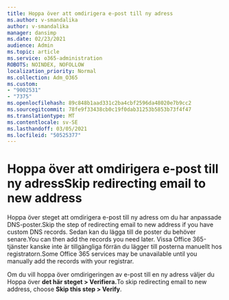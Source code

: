 ```yaml
---
title: Hoppa över att omdirigera e-post till ny adress
ms.author: v-smandalika
author: v-smandalika
manager: dansimp
ms.date: 02/23/2021
audience: Admin
ms.topic: article
ms.service: o365-administration
ROBOTS: NOINDEX, NOFOLLOW
localization_priority: Normal
ms.collection: Adm_O365
ms.custom:
- "9002531"
- "7375"
ms.openlocfilehash: 89c848b1aad331c2ba4cbf2596da48020e7b9cc2
ms.sourcegitcommit: 78fe9f33438cb0c19f0dab31253b5853b73f4f47
ms.translationtype: MT
ms.contentlocale: sv-SE
ms.lasthandoff: 03/05/2021
ms.locfileid: "50525377"
---
```

# <a name="skip-redirecting-email-to-new-address"></a><span data-ttu-id="74216-102">Hoppa över att omdirigera e-post till ny adress</span><span class="sxs-lookup"><span data-stu-id="74216-102">Skip redirecting email to new address</span></span>

<span data-ttu-id="74216-103">Hoppa över steget att omdirigera e-post till ny adress om du har anpassade DNS-poster.</span><span class="sxs-lookup"><span data-stu-id="74216-103">Skip the step of redirecting email to new address if you have custom DNS records.</span></span> <span data-ttu-id="74216-104">Sedan kan du lägga till de poster du behöver senare.</span><span class="sxs-lookup"><span data-stu-id="74216-104">You can then add the records you need later.</span></span> <span data-ttu-id="74216-105">Vissa Office 365-tjänster kanske inte är tillgängliga förrän du lägger till posterna manuellt hos registratorn.</span><span class="sxs-lookup"><span data-stu-id="74216-105">Some Office 365 services may be unavailable until you manually add the records with your registrar.</span></span>

<span data-ttu-id="74216-106">Om du vill hoppa över omdirigeringen av e-post till en ny adress väljer du Hoppa över **det här steget > Verifiera.**</span><span class="sxs-lookup"><span data-stu-id="74216-106">To skip redirecting email to new address, choose **Skip this step > Verify**.</span></span>